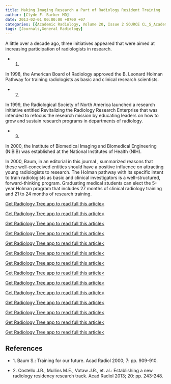 ```yaml
---
title: Making Imaging Research a Part of Radiology Resident Training
author: [Clyde F. Barker MD]
date: 2013-02-01 00:00:00 +0700 +07
categories: [{Academic Radiology, Volume 20, Issue 2 SOURCE CL_S_AcademicRadiologyVolume20Issue2 1}]
tags: [Journals,General Radiology]
---
```

A little over a decade ago, three initiatives appeared that were aimed at increasing participation of radiologists in research.

- 1.
In 1998, the American Board of Radiology approved the B. Leonard Holman Pathway for training radiologists as basic and clinical research scientists.

- 2.
In 1999, the Radiological Society of North America launched a research initiative entitled Revitalizing the Radiology Research Enterprise that was intended to refocus the research mission by educating leaders on how to grow and sustain research programs in departments of radiology.

- 3.
In 2000, the Institute of Biomedical Imaging and Biomedical Engineering (NIBIB) was established at the National Institutes of Health (NIH).


In 2000, Baum, in an editorial in this journal , summarized reasons that these well-conceived entities should have a positive influence on attracting young radiologists to research. The Holman pathway with its specific intent to train radiologists as basic and clinical investigators is a well-structured, forward-thinking program. Graduating medical students can elect the 5-year Holman program that includes 27 months of clinical radiology training and 21 to 24 months of research training.

[Get Radiology Tree app to read full this article<](https://clinicalpub.com/app)

[Get Radiology Tree app to read full this article<](https://clinicalpub.com/app)

[Get Radiology Tree app to read full this article<](https://clinicalpub.com/app)

[Get Radiology Tree app to read full this article<](https://clinicalpub.com/app)

[Get Radiology Tree app to read full this article<](https://clinicalpub.com/app)

[Get Radiology Tree app to read full this article<](https://clinicalpub.com/app)

[Get Radiology Tree app to read full this article<](https://clinicalpub.com/app)

[Get Radiology Tree app to read full this article<](https://clinicalpub.com/app)

[Get Radiology Tree app to read full this article<](https://clinicalpub.com/app)

[Get Radiology Tree app to read full this article<](https://clinicalpub.com/app)

[Get Radiology Tree app to read full this article<](https://clinicalpub.com/app)

[Get Radiology Tree app to read full this article<](https://clinicalpub.com/app)

[Get Radiology Tree app to read full this article<](https://clinicalpub.com/app)

[Get Radiology Tree app to read full this article<](https://clinicalpub.com/app)

## References

- 1\. Baum S.: Training for our future. Acad Radiol 2000; 7: pp. 909-910.


- 2\. Costello J.R., Mullins M.E., Votaw J.R., et. al.: Establishing a new radiology residency research track. Acad Radiol 2013; 20: pp. 243-248.